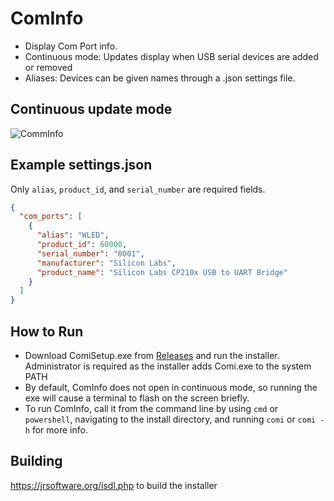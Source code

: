 # ComInfo
- Display Com Port info. 
- Continuous mode: Updates display when USB serial devices are added or removed
- Aliases: Devices can be given names through a .json settings file.

## Continuous update mode
![CommInfo](https://github.com/schiltz3/ComInfo/assets/45466247/1abd68ea-c5ed-42fb-a45c-44efa765a0b2)

## Example settings.json
Only `alias`, `product_id`, and `serial_number` are required fields.
```json
{
  "com_ports": [
    {
      "alias": "WLED",
      "product_id": 60000,
      "serial_number": "0001",
      "manufacturer": "Silicon Labs",
      "product_name": "Silicon Labs CP210x USB to UART Bridge"
    }
  ]
}
```

## How to Run
* Download ComiSetup.exe from [Releases](https://github.com/schiltz3/ComInfo/releases) and run the installer. Administrator is required as the installer adds Comi.exe to the system PATH
* By default, ComInfo does not open in continuous mode, so running the exe will cause a terminal to flash on the screen briefly.
* To run ComInfo, call it from the command line by using `cmd` or `powershell`, navigating to the install directory, and running `comi` or `comi -h` for more info.


## Building
https://jrsoftware.org/isdl.php to build the installer

